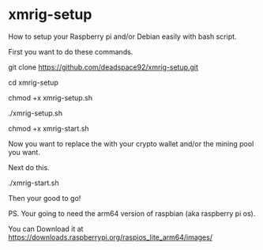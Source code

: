 # xmrig-setup
How to setup your Raspberry pi and/or Debian easily with bash script.

First you want to do these commands.

git clone https://github.com/deadspace92/xmrig-setup.git

cd xmrig-setup

chmod +x xmrig-setup.sh

./xmrig-setup.sh

chmod +x xmrig-start.sh

Now you want to replace the <your wallet> with your crypto wallet and/or the mining pool you want.

Next do this.

./xmrig-start.sh

Then your good to go!

PS. Your going to need the arm64 version of raspbian (aka raspberry pi os).
  
You can Download it at https://downloads.raspberrypi.org/raspios_lite_arm64/images/

